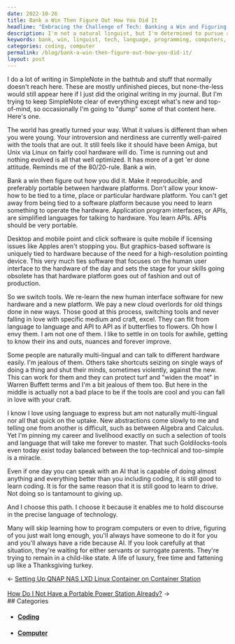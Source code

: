 ```yaml
---
date: 2022-10-26
title: Bank a Win Then Figure Out How You Did It
headline: "Embracing the Challenge of Tech: Banking a Win and Figuring It Out!"
description: I'm not a natural linguist, but I'm determined to pursue a career in tech because of its precise language. Instead of relying on others to do the work for me, I'm investing my free time to become more comfortable with the language of technology. I'm banking a win and embracing the challenge, just like a Thanksgiving turkey!
keywords: bank, win, linguist, tech, language, programming, computers, drive, servants, surrogate parents, indulging, Thanksgiving, turkey
categories: coding, computer
permalink: /blog/bank-a-win-then-figure-out-how-you-did-it/
layout: post
---
```



I do a lot of writing in SimpleNote in the bathtub and stuff that normally
doesn't reach here. These are mostly unfinished pieces, but none-the-less would
still appear here if I just did the original writing in my journal. But I'm
trying to keep SimpleNote clear of everything except what's new and
top-of-mind, so occasionally I'm going to "dump" some of that content here.
Here's one.

The world has greatly turned your way. What it values is different than when
you were young. Your introversion and nerdiness are currently well-paired with
the tools that are out. It still feels like it should have been Amiga, but Unix
via Linux on fairly cool hardware will do. Time is running out and nothing
evolved is all that well optimized. It has more of a get 'er done attitude.
Reminds me of the 80/20-rule. Bank a win.

Bank a win then figure out how you did it. Make it reproducible, and preferably
portable between hardware platforms. Don't allow your know-how to be tied to a
time, place or particular hardware platform. You can't get away from being tied
to a software platform because you need to learn something to operate the
hardware. Application program interfaces, or APIs, are simplified languages for
talking to hardware. You learn APIs. APIs should be very portable.

Desktop and mobile point and click software is quite mobile if licensing issues
like Apples aren't stopping you. But graphics-based software is uniquely tied
to hardware because of the need for a high-resolution pointing device. This
very much ties software that focuses on the human user interface to the
hardware of the day and sets the stage for your skills going obsolete has that
hardware platform goes out of fashion and out of production.

So we switch tools. We re-learn the new human interface software for new
hardware and a new platform. We pay a new cloud overlords for old things done
in new ways. Those good at this process, switching tools and never falling in
love with specific medium and craft, excel. They can flit from language to
language and API to API as if butterflies to flowers. Oh how I envy them. I am
not one of them. I like to settle in on tools for awhile, getting to know their
ins and outs, nuances and forever improve.

Some people are naturally multi-lingual and can talk to different hardware
easily. I'm jealous of them. Others take shortcuts seizing on single ways of
doing a thing and shut their minds, sometimes violently, against the new. This
can work for them and they can protect turf and "widen the moat" in Warren
Buffett terms and I'm a bit jealous of them too. But here in the middle is
actually not a bad place to be if the tools are cool and you can fall in love
with your craft.

I know I love using language to express but am not naturally multi-lingual nor
all that quick on the uptake. New abstractions come slowly to me and telling
one from another is difficult, such as between Algebra and Calculus. Yet I'm
pinning my career and livelihood exactly on such a selection of tools and
language that will take me forever to master. That such Goldilocks-tools even
today exist today balanced between the top-technical and too-simple is a
miracle.

Even if one day you can speak with an AI that is capable of doing almost
anything and everything better than you including coding, it is still good to
learn coding. It is for the same reason that it is still good to learn to
drive. Not doing so is tantamount to giving up.

And I choose this path. I choose it because it enables me to hold discourse in
the precise language of technology.

Many will skip learning how to program computers or even to drive, figuring of
you just wait long enough, you'll always have someone to do it for you and
you'll always have a ride because AI. If you look carefully at that situation,
they're waiting for either servants or surrogate parents. They're trying to
remain in a child-like state. A life of luxury, free time and fattening up like
a Thanksgiving turkey.


<div class="arrow-links"><div class="post-nav-prev"><span class="arrow">&larr;&nbsp;</span><a href="/blog/setting-up-qnap-nas-lxd-linux-container-on-container-station/">Setting Up QNAP NAS LXD Linux Container on Container Station</a></div> &nbsp; <div class="post-nav-next"><a href="/blog/how-do-i-not-have-a-portable-power-station-already/">How Do I Not Have a Portable Power Station Already?</a><span class="arrow">&nbsp;&rarr;</span></div></div>
## Categories

<ul>
<li><h4><a href='/coding/'>Coding</a></h4></li>
<li><h4><a href='/computer/'>Computer</a></h4></li></ul>